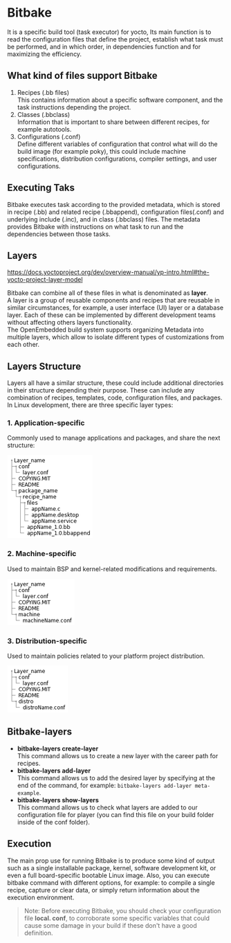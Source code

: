 # Bitbake
It is a specific build tool (task executor) for yocto, Its main function is to read the configuration files that define the project, establish what task must be performed, and in which order, in dependencies function and for maximizing the efficiency.
## What kind of files support Bitbake
1. Recipes (.bb files)   
This contains information about a specific software component, and the task instructions depending the project.  
2. Classes (.bbclass)    
Information that is important to share between different recipes, for example autotools.  
3. Configurations (.conf)    
Define different variables of configuration that control what will do the build image (for example poky), this could include machine specifications, distribution configurations, compiler settings, and user configurations.
## Executing Taks
Bitbake executes task according to the provided metadata, which is stored in recipe (.bb) and related recipe (.bbappend), configuration files(.conf) and underlying include (.inc), and in class (.bbclass) files. The metadata provides Bitbake with instructions on what task to run and the dependencies between those tasks.
## Layers
https://docs.yoctoproject.org/dev/overview-manual/yp-intro.html#the-yocto-project-layer-model

Bitbake can combine all of these files in what is denominated as **layer**.  
A layer is a group of reusable components and recipes that are reusable in similar circumstances, for example, a user interface (UI) layer or a database layer. Each of these can be implemented by different development teams without affecting others layers functionality.  
The OpenEmbedded build system supports organizing Metadata into multiple layers, which allow to isolate different types of customizations from each other.  
## Layers Structure
Layers all have a similar structure, these could include additional directories in their structure depending their purpose. These can include any combination of recipes, templates, code, configuration files, and packages. In Linux development, there are three specific layer types:
### 1. Application-specific
Commonly used to manage applications and packages, and share the next structure:

![Application-specific](./pictures/layer_app.png)

### 2. Machine-specific
Used to maintain BSP and kernel-related modifications and requirements.  

![Machine-specific](./pictures/layer-machine.png)

### 3. Distribution-specific
Used to maintain policies related to your platform project distribution.  

![Distro-specific](./pictures/layer_distro.png)

## Bitbake-layers
* **bitbake-layers create-layer**  
This command allows us to create a new layer with the career path for recipes.
* **bitbake-layers add-layer**  
This command allows us to add the desired layer by specifying at the end of the command, for example: ```bitbake-layers add-layer meta-example```.
* **bitbake-layers show-layers**  
This command allows us to check what layers are added to our configuration file for player (you can find this file on your build folder inside of the conf folder).

## Execution
The main prop use for running Bitbake is to produce some kind of output such as a single installable package, kernel, software development kit, or even a full board-specific bootable Linux image.
Also, you can execute bitbake command with different options, for example: to compile a single recipe, capture or clear data, or simply return information about the execution environment.
>Note: Before executing Bitbake, you should check your configuration file **local. conf**, to corroborate some specific variables that could cause some damage in your build if these don't have a good definition.

